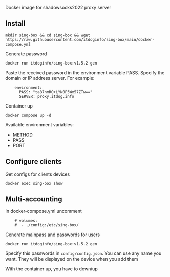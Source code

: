 Docker image for shadowsocks2022 proxy server

## Install
```
mkdir sing-box && cd sing-box && wget https://raw.githubusercontent.com/itdoginfo/sing-box/main/docker-compose.yml
```

Generate password
```
docker run itdoginfo/sing-box:v1.5.2 gen
```

Paste the received password in the environment variable PASS.
Specify the domain or IP address server.
For example:
```
    environment:
      PASS: "ta87nmRO+LYN0P3Wx57ZTw=="
      SERVER: proxy.itdog.info
```

Container up
```
docker compose up -d
```
Available environment variables:
- [METHOD](https://sing-box.sagernet.org/configuration/outbound/shadowsocks/#method)
- PASS
- PORT

## Configure clients
Get configs for clients devices
```
docker exec sing-box show
```

## Multi-accounting
In docker-compose.yml uncomment
```
    # volumes:
    #  - ./config:/etc/sing-box/
```

Generate mainpass and passwords for users
```
docker run itdoginfo/sing-box:v1.5.2 gen
```

Specify this passwords in `config/config.json`. You can use any name you want. They will be displayed on the device when you add them

With the container up, you have to down\up